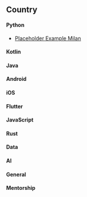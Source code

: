 ## Country

#### Python 
* [Placeholder Example Milan](URL)
#### Kotlin
#### Java
#### Android 
#### iOS
#### Flutter
#### JavaScript
#### Rust
#### Data
#### AI
#### General
#### Mentorship